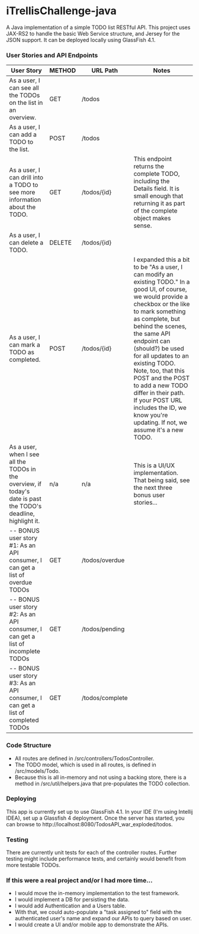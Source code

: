 # iTrellisChallenge-java

A Java implementation of a simple TODO list RESTful API. This project uses JAX-RS2 to handle the basic Web Service structure, 
and Jersey for the JSON support. It can be deployed locally using GlassFish 4.1.

### User Stories and API Endpoints

| User Story                                     | METHOD             | URL Path   | Notes |
|-------------------------------------------|-------------------|-------------| ----- |
| As a user, I can see all the TODOs on the list in an overview.| GET | /todos  |  |
| As a user, I can add a TODO to the list. | POST | /todos |  |   |
| As a user, I can drill into a TODO to see more information about the TODO.| GET |  /todos/{id} | This endpoint returns the complete TODO, including the Details field. It is small enough that returning it as part of the complete object makes sense. |
|As a user, I can delete a TODO.| DELETE |  /todos/{id} ||
|As a user, I can mark a TODO as completed. | POST |  /todos/{id} | I expanded this a bit to be "As a user, I can modify an existing TODO." In a good UI, of course, we would provide a checkbox or the like to mark something as complete, but behind the scenes, the same API endpoint can (should?) be used for all updates to an existing TODO. Note, too, that this POST and the POST to add a new TODO differ in their path. If your POST URL includes the ID, we know you're updating. If not, we assume it's a new TODO. |
|As a user, when I see all the TODOs in the overview, if today's date is past the TODO's deadline, highlight it.| n/a | n/a | This is a UI/UX implementation. That being said, see the next three bonus user stories...
| -- BONUS user story #1: As an API consumer, I can get a list of overdue TODOs | GET | /todos/overdue |
| -- BONUS user story #2: As an API consumer, I can get a list of incomplete TODOs | GET | /todos/pending |
| -- BONUS user story #3: As an API consumer, I can get a list of completed TODOs | GET | /todos/complete |

### Code Structure
- All routes are defined in /src/controllers/TodosController.
- The TODO model, which is used in all routes, is defined in /src/models/Todo.
- Because this is all in-memory and not using a backing store, there is a method in /src/util/helpers.java that pre-populates the TODO collection.

### Deploying
This app is currently set up to use GlassFish 4.1. In your IDE (I'm using Intellij IDEA), set up a Glassfish 4 deployment. Once the server has started,
you can browse to http://localhost:8080/TodosAPI_war_exploded/todos.

### Testing
There are currently unit tests for each of the controller routes. Further testing
might include performance tests, and certainly would benefit from more testable TODOs.

### If this were a real project and/or I had more time...
- I would move the in-memory implementation to the test framework.
- I would implement a DB for persisting the data.
- I would add Authentication and a Users table.
- With that, we could auto-populate a "task assigned to" field with the
authenticated user's name and expand our APIs to query based on user.
- I would create a UI and/or mobile app to demonstrate the APIs.



